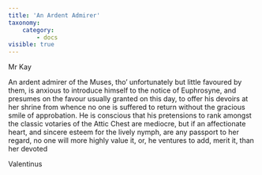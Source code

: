 ```yaml
---
title: 'An Ardent Admirer'
taxonomy:
    category:
        - docs
visible: true
---
```


<div class="author">Mr Kay</div>

An ardent admirer of the Muses, tho’ unfortunately but little favoured by them, is anxious to introduce himself to the notice of Euphrosyne, and presumes on the favour usually granted on this day, to offer his devoirs at her shrine from whence no one is suffered to return without the gracious smile of approbation. He is conscious that his pretensions to rank amongst the classic votaries of the Attic Chest are mediocre, but if an affectionate heart, and sincere esteem for the lively nymph, are any passport to her regard, no one will more highly value it, or, he ventures to add, merit it, than her devoted

Valentinus